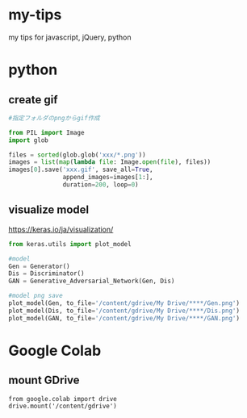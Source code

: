 # my-tips
my tips for javascript, jQuery, python


# python 
## create gif

``` python
#指定フォルダのpngからgif作成

from PIL import Image
import glob

files = sorted(glob.glob('xxx/*.png'))
images = list(map(lambda file: Image.open(file), files))
images[0].save('xxx.gif', save_all=True, 
               append_images=images[1:], 
               duration=200, loop=0)
```

## visualize model
https://keras.io/ja/visualization/

``` python
from keras.utils import plot_model

#model
Gen = Generator()
Dis = Discriminator()
GAN = Generative_Adversarial_Network(Gen, Dis)

#model png save
plot_model(Gen, to_file='/content/gdrive/My Drive/****/Gen.png')
plot_model(Dis, to_file='/content/gdrive/My Drive/****/Dis.png')
plot_model(GAN, to_file='/content/gdrive/My Drive/****/GAN.png')

```

# Google Colab
## mount GDrive

```
from google.colab import drive
drive.mount('/content/gdrive')
```
